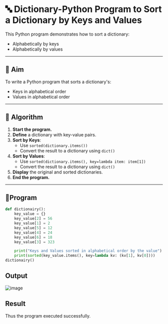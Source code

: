 # 🔤 Dictionary-Python Program to Sort a Dictionary by Keys and Values

This Python program demonstrates how to sort a dictionary:
- Alphabetically by keys
- Alphabetically by values

---

## 🎯 Aim

To write a Python program that sorts a dictionary's:
- Keys in alphabetical order
- Values in alphabetical order

---

## 🧠 Algorithm

1. **Start the program.**
2. **Define** a dictionary with key-value pairs.
3. **Sort by Keys**:
   - Use `sorted(dictionary.items())`
   - Convert the result to a dictionary using `dict()`
4. **Sort by Values**:
   - Use `sorted(dictionary.items(), key=lambda item: item[1])`
   - Convert the result to a dictionary using `dict()`
5. **Display** the original and sorted dictionaries.
6. **End the program.**

---

## 🧪Program
```python
def dictionairy():
    key_value = {}
    key_value[2] = 56 
    key_value[1] = 2
    key_value[5] = 12
    key_value[4] = 24
    key_value[6] = 18 
    key_value[3] = 323

    print("Keys and Values sorted in alphabetical order by the value")
    print(sorted(key_value.items(), key=lambda kv: (kv[1], kv[0])))
dictionairy()
```

## Output

![image](https://github.com/user-attachments/assets/5579e543-5ae1-4646-9b36-b643f92ae3a0)


## Result

Thus the program executed successfully.
